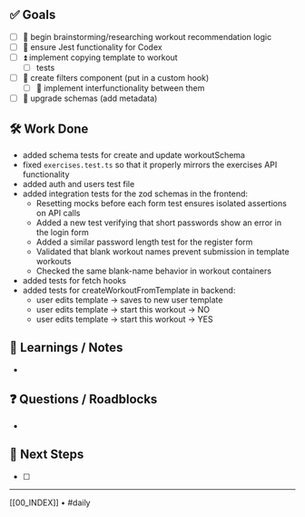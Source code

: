## ✅ Goals
- [ ] 🔺 begin brainstorming/researching workout recommendation logic
- [ ] 🔺 ensure Jest functionality for Codex
- [ ] ⏫ implement copying template to workout
	- [ ] tests
- [ ] 🔽  create filters component (put in a custom hook)
	- [ ] 🔽 implement interfunctionality between them
- [ ] 🔽 upgrade schemas (add metadata)

## 🛠️ Work Done
- added schema tests for create and update workoutSchema 
- fixed `exercises.test.ts` so that it properly mirrors the exercises API functionality
- added auth and users test file
- added integration tests for the zod schemas in the frontend:
	- Resetting mocks before each form test ensures isolated assertions on API calls
	- Added a new test verifying that short passwords show an error in the login form
	- Added a similar password length test for the register form
	- Validated that blank workout names prevent submission in template workouts
	- Checked the same blank-name behavior in workout containers
- added tests for fetch hooks
- added tests for createWorkoutFromTemplate in backend:
	- user edits template -> saves to new user template
	- user edits template -> start this workout -> NO
	- user edits template -> start this workout -> YES

## 🧠 Learnings / Notes
- 

## ❓ Questions / Roadblocks
- 

## 🔁 Next Steps
- [ ] 

---
[[00_INDEX]] • #daily
